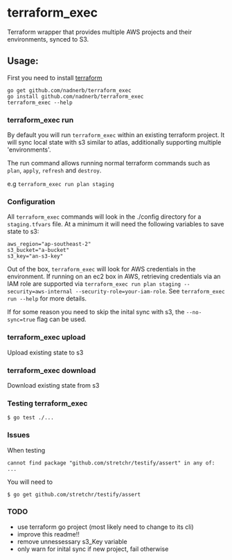 terraform_exec
=============

Terraform wrapper that provides multiple AWS projects and their environments, synced to S3.

## Usage:

First you need to install [terraform](https://terraform.io)

```
go get github.com/nadnerb/terraform_exec
go install github.com/nadnerb/terraform_exec
terraform_exec --help
```

### terraform_exec run

By default you will run `terraform_exec` within an existing terraform project. It will sync local state with s3 similar to atlas, additionally supporting
multiple 'environments'.

The run command allows running normal terraform commands such as `plan`, `apply`, `refresh` and `destroy`.

e.g `terraform_exec run plan staging`

### Configuration

All `terraform_exec` commands will look in the ./config directory for a `staging.tfvars` file. At a minimum it will need the following variables to
save state to s3:

```
aws_region="ap-southeast-2"
s3_bucket="a-bucket"
s3_key="an-s3-key"
```

Out of the box, `terraform_exec` will look for AWS credentials in the environment. If running on an ec2 box in AWS, retrieving credentials
via an IAM role are supported via `terraform_exec run plan staging --security=aws-internal --security-role=your-iam-role`. See
`terraform_exec run --help` for more details.

If for some reason you need to skip the inital sync with s3, the `--no-sync=true` flag can be used.

### terraform_exec upload

Upload existing state to s3

### terraform_exec download

Download existing state from s3

### Testing terraform_exec

```shell
$ go test ./...
```

### Issues

When testing

`cannot find package "github.com/stretchr/testify/assert" in any of: ...`

You will need to

```shell
$ go get github.com/stretchr/testify/assert
```

### TODO

* use terraform go project (most likely need to change to its cli)
* improve this readme!!
* remove unnessessary s3_Key variable
* only warn for inital sync if new project, fail otherwise

